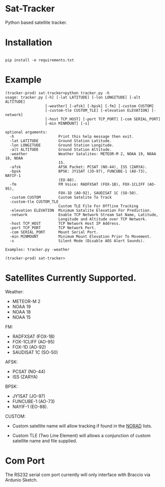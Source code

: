 # Sat-Tracker

Python based satellite tracker.


# Installation

```

pip install -e requirements.txt

```

# Example

```
(tracker-prod) sat-tracker>python tracker.py -h
usage: tracker.py [-h] [-lat LATITUDE] [-lon LONGITUDE] [-alt ALTITUDE]
                  [-weather] [-afsk] [-bpsk] [-fm] [-custom CUSTOM]
                  [-custom-tle CUSTOM_TLE] [-elevation ELEVATION] [-network]
                  [-host TCP_HOST] [-port TCP_PORT] [-com SERIAL_PORT]
                  [-min MINMOUNT] [-s]

optional arguments:
  -h                    Print this help message then exit.
  -lat LATITUDE         Ground Station Latitude.
  -lon LONGITUDE        Ground Station Longitude.
  -alt ALTITUDE         Ground Station Altitude.
  -weather              Weather Satalites: METEOR-M 2, NOAA 19, NOAA 18, NOAA
                        15.
  -afsk                 AFSK Packet: PCSAT (NO-44), ISS (ZARYA).
  -bpsk                 BPSK: JY1SAT (JO-97), FUNCUBE-1 (AO-73), NAYIF-1
                        (EO-88).
  -fm                   FM Voice: RADFXSAT (FOX-1B), FOX-1CLIFF (AO-95),
                        FOX-1D (AO-92), SAUDISAT 1C (SO-50).
  -custom CUSTOM        Custom Satelite To Track
  -custom-tle CUSTOM_TLE
                        Custom TLE File For Offline Tracking
  -elevation ELEVATION  Minimum Satalite Elevation For Prediction.
  -network              Enable TCP Network Stream Sat Name, Latitude,
                        Longitude and Altitude over TCP Network.
  -host TCP_HOST        TCP Network Host IP Address.
  -port TCP_PORT        TCP Network Port.
  -com SERIAL_PORT      Mount Serial Port.
  -min MINMOUNT         Minimum Mount Elevation Prior To Movement.
  -s                    Silent Mode (Disable AOS Alert Sounds).

Examples: tracker.py -weather

(tracker-prod) sat-tracker>
```


# Satellites Currently Supported.

Weather:

* METEOR-M 2
* NOAA 19
* NOAA 18
* NOAA 15


FM:

* RADFXSAT (FOX-1B)
* FOX-1CLIFF (AO-95)
* FOX-1D (AO-92)
* SAUDISAT 1C (SO-50)

AFSK:

* PCSAT (NO-44)
* ISS (ZARYA)

BPSK:

* JY1SAT (JO-97)
* FUNCUBE-1 (AO-73)
* NAYIF-1 (EO-88).

CUSTOM:

* Custom satellite name will allow tracking if found in the [NORAD](https://www.celestrak.com/NORAD/elements/) lists.


* Custom TLE (Two Line Element) will allows a conjunction of custom satellite name and file supplied.

# Com Port

The RS232 serial com port currently will only interface with Braccio via Ardunio Sketch. 


